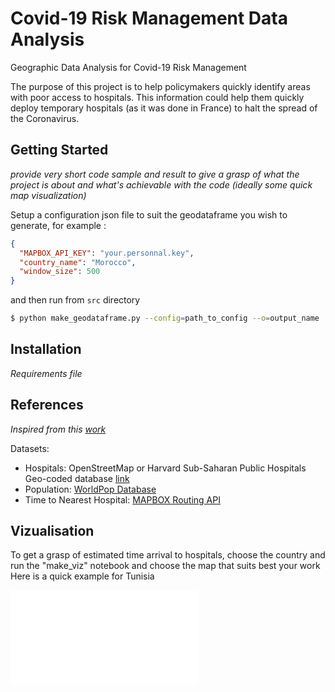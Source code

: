 # Covid-19 Risk Management Data Analysis

Geographic Data Analysis for Covid-19 Risk Management

The purpose of this project is to help policymakers quickly identify areas with poor access to hospitals. This information could help them quickly deploy temporary hospitals (as it was done in France) to halt the spread of the Coronavirus.

## Getting Started

_provide very short code sample and result to give a grasp of what the project is about and what's achievable with the code (ideally some quick map visualization)_

Setup a configuration json file to suit the geodataframe you wish to generate, for example :

```json
{
  "MAPBOX_API_KEY": "your.personnal.key",
  "country_name": "Morocco",
  "window_size": 500
}
```

and then run from `src` directory
```bash
$ python make_geodataframe.py --config=path_to_config --o=output_name
```

## Installation

_Requirements file_

## References

_Inspired from this [work](https://github.com/datapartnership/covid19/blob/master/accessibility-Spain.ipynb)_

Datasets:
- Hospitals: OpenStreetMap or Harvard Sub-Saharan Public Hospitals Geo-coded database [link](https://dataverse.harvard.edu/dataset.xhtml?persistentId=doi:10.7910/DVN/JTL9VY)
- Population: [WorldPop Database](https://www.worldpop.org/)
- Time to Nearest Hospital: [MAPBOX Routing API](https://www.mapbox.com/)

## Vizualisation

To get a grasp of estimated time arrival to hospitals, choose the country and run the "make_viz" notebook and choose the map that suits best your work
Here is a quick example for Tunisia

![Alt text](file:///C:/Users/mehdi/Documents/covid-risk-management/src/TUN/output/choropleth_TUN.html "Title")
